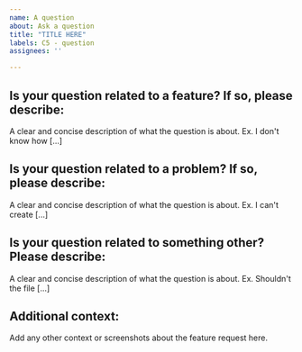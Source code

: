 ```yaml
---
name: A question
about: Ask a question
title: "TITLE HERE"
labels: C5 - question
assignees: ''

---
```


## Is your question related to a feature? If so, please describe:

A clear and concise description of what the question is about. Ex. I don't know how [...]

## Is your question related to a problem? If so, please describe:

A clear and concise description of what the question is about. Ex. I can't create [...]

## Is your question related to something other? Please describe:

A clear and concise description of what the question is about. Ex. Shouldn't the file [...]

## Additional context:

Add any other context or screenshots about the feature request here.
